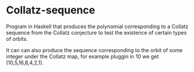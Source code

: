 # Collatz-sequence

Program in Haskell that produces the polynomial corresponding to a Collatz sequence from the Collatz conjecture to test the existence of certain types of orbits.

It can can also produce the sequence corresponding to the orbit of some integer under the Collatz map, for example pluggin in 
10 we get (10,5,16,8,4,2,1). 
